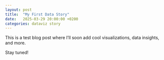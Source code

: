 ```yaml
---
layout: post
title:  "My First Data Story"
date:   2025-03-29 20:00:00 +0200
categories: dataviz story
---
```


This is a test blog post where I’ll soon add cool visualizations, data insights, and more.

Stay tuned!
